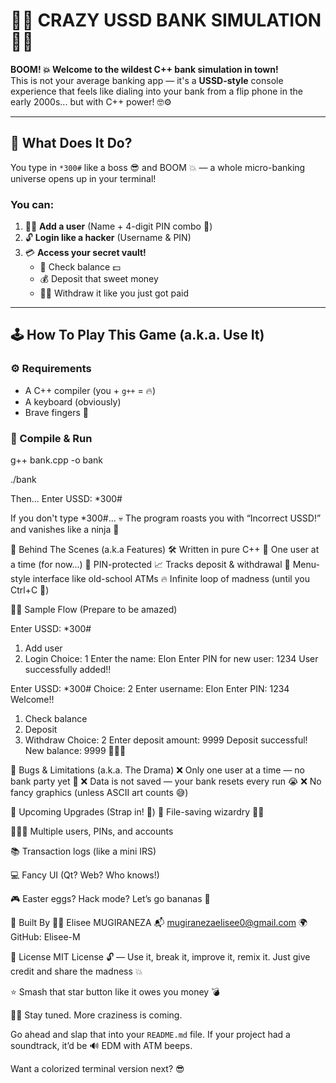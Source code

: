 # 🤯💸 CRAZY USSD BANK SIMULATION 💸🤯

**BOOM! 💥 Welcome to the wildest C++ bank simulation in town!**  
This is not your average banking app — it's a **USSD-style** console experience that feels like dialing into your bank from a flip phone in the early 2000s... but with C++ power! 🤓⚙️

---

## 🤖 What Does It Do?

You type in `*300#` like a boss 😎 and BOOM 💥 — a whole micro-banking universe opens up in your terminal!

### You can:

1. 🧑‍💼 **Add a user** (Name + 4-digit PIN combo 🔐)  
2. 🔓 **Login like a hacker** (Username & PIN)  
3. 💳 **Access your secret vault!**
   - 🧾 Check balance 💵
   - 💰 Deposit that sweet money
   - 🏃‍♂️ Withdraw it like you just got paid

---

## 🕹️ How To Play This Game (a.k.a. Use It)

### ⚙️ Requirements

- A C++ compiler (you + `g++` = 🔥)
- A keyboard (obviously)
- Brave fingers 💪

### 🚦 Compile & Run


g++ bank.cpp -o bank

./bank

Then...
Enter USSD: *300#

If you don't type *300#...
💀 The program roasts you with “Incorrect USSD!” and vanishes like a ninja 🥷

🧠 Behind The Scenes (a.k.a Features)
🛠 Written in pure C++
👤 One user at a time (for now...)
🔐 PIN-protected
📈 Tracks deposit & withdrawal
🚪 Menu-style interface like old-school ATMs
🔥 Infinite loop of madness (until you Ctrl+C 🧨)

🧞‍♂️ Sample Flow (Prepare to be amazed)

Enter USSD: *300#
1. Add user
2. Login
Choice: 1
Enter the name: Elon
Enter PIN for new user: 1234
User successfully added!!

Enter USSD: *300#
Choice: 2
Enter username: Elon
Enter PIN: 1234
Welcome!!
1. Check balance
2. Deposit
3. Withdraw
Choice: 2
Enter deposit amount: 9999
Deposit successful!
New balance: 9999 💸💸💸

🧪 Bugs & Limitations (a.k.a. The Drama)
❌ Only one user at a time — no bank party yet 🎉
❌ Data is not saved — your bank resets every run 😭
❌ No fancy graphics (unless ASCII art counts 😅)

🧠 Upcoming Upgrades (Strap in! 🎯)
💾 File-saving wizardry 🧙‍♂️

🧑‍🤝‍🧑 Multiple users, PINs, and accounts

📚 Transaction logs (like a mini IRS)

💻 Fancy UI (Qt? Web? Who knows!)

🎮 Easter eggs? Hack mode? Let’s go bananas 🍌

👑 Built By
🧑‍💻 Elisee MUGIRANEZA
📬 mugiranezaelisee0@gmail.com
🌍 GitHub: Elisee-M

📜 License
MIT License 🔓 — Use it, break it, improve it, remix it.
Just give credit and share the madness 💥

⭐ Smash that star button like it owes you money 💣

🐱‍🏍 Stay tuned. More craziness is coming.

Go ahead and slap that into your `README.md` file. If your project had a soundtrack, it’d be 🔊 EDM with ATM beeps.

Want a colorized terminal version next? 😎

